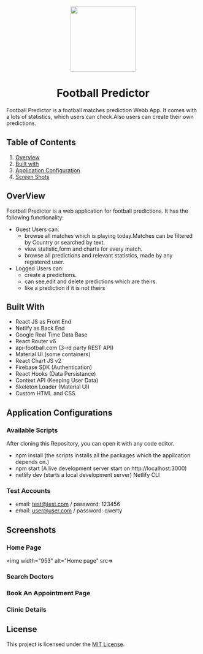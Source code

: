 <p id="start" align="center">
<br>
<a href="http://football-predictor.eu"><img height="170rem" src="https://firebasestorage.googleapis.com/v0/b/football-predictor-3416d.appspot.com/o/unnamed.png?alt=media&token=7fb8b037-bfb9-43f5-a6d8-595b0aaed22a"></a>
  <h1 align="center" color='7582EB'>Football Predictor</h1>
</p>
Football Predictor is a football matches prediction Webb App. It comes with a lots of statistics, which users can check.Also users can create their own predictions.

## Table of Contents
1. <a href="#overview">Overview</a>
2. <a href="#builtWith">Built with</a>
3. <a href="#appConfig">Application Configuration</a>
4. <a href="#screens">Screen Shots</a>
 



<h2 id="overview">OverView</h2>
Football Predictor is a web application for football predictions. It has the following functionality:

- Guest Users can: 
  - browse all matches which is playing today.Matches can be filtered by Country or searched by text.
  - view statistic,form and charts for every match.
  - browse all predictions and relevant statistics, made by any registered user.
- Logged Users can:
  - create a predictions.
  - can see,edit and delete predictions which are theirs.
  - like a prediction if it is not theirs

<h2 id="builtWith">Built With</h2>

- React JS as Front End
- Netlify as Back End
- Google Real Time Data Base
- React Router v6
- api-football.com (3-rd party REST API)
- Material UI (some containers)
- React Chart JS v2
- Firebase SDK (Authentication)
- React Hooks (Data Persistance)
- Context API (Keeping User Data)
- Skeleton Loader (Material UI)
- Custom HTML and CSS

<h2 id="appConfig">Application Configurations</h2>
 

### Available Scripts
After cloning this Repository, you can open it with any code editor.

- npm install (the scripts installs all the packages which the application depends on.)
- npm start (A live development server start on http://localhost:3000)
- netlify dev (starts a local development server) Netlify CLI

### Test Accounts
   - email: test@test.com / password: 123456
   - email: user@user.com / password: qwerty
 
<h2 id="screens">Screenshots</h2>

### Home Page

<img width="953" alt="Home page" src=>

### Search Doctors



### Book An Appointment Page



### Clinic Details



## License

This project is licensed under the [MIT License](LICENSE).


